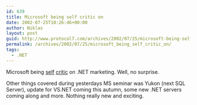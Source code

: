 ```yaml
---
id: 639
title: Microsoft being self critic on
date: 2002-07-25T10:26:46+00:00
author: Niklas
layout: post
guid: http://www.protocol7.com/archives/2002/07/25/microsoft-being-self-critic-on/
permalink: /archives/2002/07/25/microsoft_being_self_critic_on/
tags:
  - .NET
---
```

<div class='microid-c34dfd8cc87f4631373dd4efbdd57d4a538e315e'>
  <p>
    Microsoft being <a href="http://news.com.com/2100-1001-946087.html?legacy=cnet&tag=pt.rss..feed.ne_20184282">self</a> <a href="http://www.theregister.co.uk/content/23/26365.html">critic</a> on .NET marketing. Well, no surprise.
  </p>
  
  <p>
    Other things covered during yesterdays MS seminar was Yukon (next SQL Server), update for VS.NET coming this autumn, some new .NET servers coming along and more. Nothing really new and exciting.
  </p>
</div>